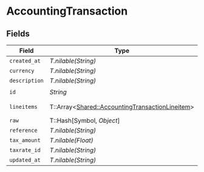 # AccountingTransaction


## Fields

| Field                                                                                                   | Type                                                                                                    | Required                                                                                                | Description                                                                                             |
| ------------------------------------------------------------------------------------------------------- | ------------------------------------------------------------------------------------------------------- | ------------------------------------------------------------------------------------------------------- | ------------------------------------------------------------------------------------------------------- |
| `created_at`                                                                                            | *T.nilable(String)*                                                                                     | :heavy_minus_sign:                                                                                      | N/A                                                                                                     |
| `currency`                                                                                              | *T.nilable(String)*                                                                                     | :heavy_minus_sign:                                                                                      | N/A                                                                                                     |
| `description`                                                                                           | *T.nilable(String)*                                                                                     | :heavy_minus_sign:                                                                                      | N/A                                                                                                     |
| `id`                                                                                                    | *String*                                                                                                | :heavy_check_mark:                                                                                      | N/A                                                                                                     |
| `lineitems`                                                                                             | T::Array<[Shared::AccountingTransactionLineitem](../../models/shared/accountingtransactionlineitem.md)> | :heavy_minus_sign:                                                                                      | new field name                                                                                          |
| `raw`                                                                                                   | T::Hash[Symbol, *Object*]                                                                               | :heavy_minus_sign:                                                                                      | N/A                                                                                                     |
| `reference`                                                                                             | *T.nilable(String)*                                                                                     | :heavy_minus_sign:                                                                                      | N/A                                                                                                     |
| `tax_amount`                                                                                            | *T.nilable(Float)*                                                                                      | :heavy_minus_sign:                                                                                      | N/A                                                                                                     |
| `taxrate_id`                                                                                            | *T.nilable(String)*                                                                                     | :heavy_minus_sign:                                                                                      | N/A                                                                                                     |
| `updated_at`                                                                                            | *T.nilable(String)*                                                                                     | :heavy_minus_sign:                                                                                      | N/A                                                                                                     |